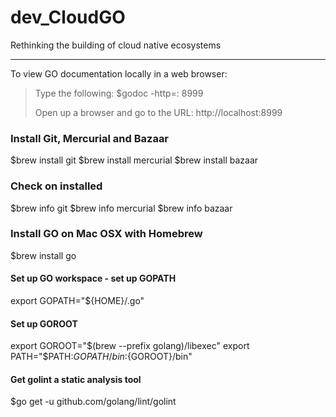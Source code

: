 # dev_CloudGO
Rethinking the building of cloud native ecosystems
_ _ _

To view GO documentation locally in a web browser:

>Type the following:  $godoc -http=: 8999
>
>Open up a browser and go to the URL: http://localhost:8999

### Install Git, Mercurial and Bazaar
$brew install git
$brew install mercurial
$brew install bazaar

### Check on installed
$brew info git
$brew info mercurial
$brew info bazaar

### Install GO on Mac OSX with Homebrew
$brew install go

#### Set up GO workspace - set up GOPATH
export GOPATH="${HOME}/.go"

#### Set up GOROOT
export GOROOT="$(brew --prefix golang)/libexec"
export PATH="$PATH:${GOPATH}/bin:${GOROOT}/bin"

#### Get golint a static analysis tool
$go get -u github.com/golang/lint/golint
